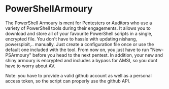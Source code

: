 # PowerShellArmoury
The PowerShell Armoury is ment for Pentesters or Auditors who use a variety of PowerShell tools during their engagements. It allows you to download and store all of your favourite PowerShell scripts in a single, encrypted file.
You don't have to hassle with updating nishang, powersploit,.. manually. Just create a configuration file once or use the default one included with the tool. From now on, you just have to run "New-PSArmoury" before you head to the next pentest.
In addition, your new and shiny armoury is encrypted and includes a bypass for AMSI, so you dont have to worry about AV.

Note: you have to provide a valid github account as well as a personal access token, so the script can properly use the github API.


